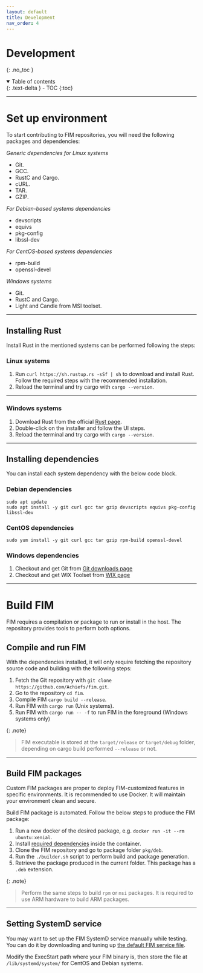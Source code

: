 ```yaml
---
layout: default
title: Development
nav_order: 4
---
```


# Development
{: .no_toc }

<details open markdown="block">
  <summary>
    Table of contents
  </summary>
  {: .text-delta }
- TOC
{:toc}
</details>

---

# Set up environment

To start contributing to FIM repositories, you will need the following packages and dependencies:

*Generic dependencies for Linux systems*
- Git.
- GCC.
- RustC and Cargo.
- cURL.
- TAR.
- GZIP.

*For Debian-based systems dependencies*
- devscripts
- equivs
- pkg-config
- libssl-dev

*For CentOS-based systems dependencies*
- rpm-build
- openssl-devel

*Windows systems*
- Git.
- RustC and Cargo.
- Light and Candle from MSI toolset.

---

## Installing Rust
Install Rust in the mentioned systems can be performed following the steps:

### Linux systems
1. Run `curl https://sh.rustup.rs -sSf | sh` to download and install Rust. Follow the required steps with the recommended installation.
2. Reload the terminal and try cargo with `cargo --version`.

---

### Windows systems
1. Download Rust from the official [Rust page](https://www.rust-lang.org/tools/install).
2. Double-click on the installer and follow the UI steps.
3. Reload the terminal and try cargo with `cargo --version`.

---

## Installing dependencies
You can install each system dependency with the below code block.

### Debian dependencies
```
sudo apt update
sudo apt install -y git curl gcc tar gzip devscripts equivs pkg-config libssl-dev
```

### CentOS dependencies
```
sudo yum install -y git curl gcc tar gzip rpm-build openssl-devel
```

### Windows dependencies
1. Checkout and get Git from [Git downloads page](https://git-scm.com/downloads)
2. Checkout and get WIX Toolset from [WIX page](https://wixtoolset.org/docs/wix3/)

---

# Build FIM
FIM requires a compilation or package to run or install in the host. The repository provides tools to perform both options.

## Compile and run FIM
With the dependencies installed, it will only require fetching the repository source code and building with the following steps:
1. Fetch the Git repository with `git clone https://github.com/Achiefs/fim.git`.
2. Go to the repository `cd fim`.
3. Compile FIM `cargo build --release`.
4. Run FIM with `cargo run` (Unix systems).
5. Run FIM with `cargo run -- -f` to run FIM in the foreground (Windows systems only)

{: .note}
> FIM executable is stored at the `target/release` or `target/debug` folder, depending on cargo build performed `--release` or not.

---

## Build FIM packages
Custom FIM packages are proper to deploy FIM-customized features in specific environments.
It is recommended to use Docker. It will maintain your environment clean and secure.

Build FIM package is automated. Follow the below steps to produce the FIM package:
1. Run a new docker of the desired package, e.g. `docker run -it --rm ubuntu:xenial`.
2. Install [required dependencies](#installing-dependencies) inside the container.
3. Clone the FIM repository and go to package folder `pkg/deb`.
4. Run the `./builder.sh` script to perform build and package generation.
5. Retrieve the package produced in the current folder. This package has a `.deb` extension.

{: .note}
> Perform the same steps to build `rpm` or `msi` packages. It is required to use ARM hardware to build ARM packages.

---

## Setting SystemD service

You may want to set up the FIM SystemD service manually while testing. You can do it by downloading and tuning up [the default FIM service file](https://github.com/Achiefs/fim/blob/main/pkg/fim.service). 

Modify the ExecStart path where your FIM binary is, then store the file at `/lib/systemd/system/` for CentOS and Debian systems.